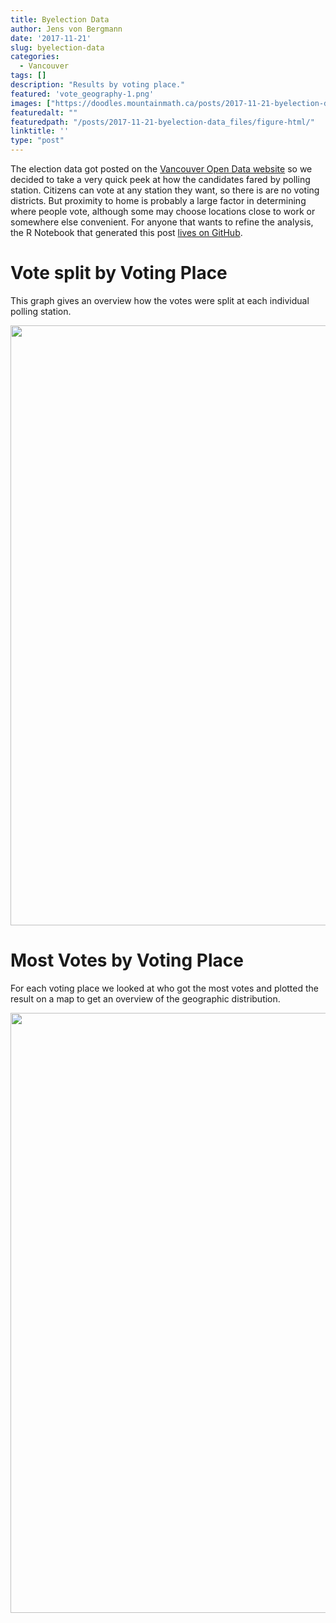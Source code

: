 ```yaml
---
title: Byelection Data
author: Jens von Bergmann
date: '2017-11-21'
slug: byelection-data
categories:
  - Vancouver
tags: []
description: "Results by voting place."
featured: 'vote_geography-1.png'
images: ["https://doodles.mountainmath.ca/posts/2017-11-21-byelection-data_files/figure-html/vote_geography-1.png"]
featuredalt: ""
featuredpath: "/posts/2017-11-21-byelection-data_files/figure-html/"
linktitle: ''
type: "post"
---
```




The election data got posted on the [Vancouver Open Data website](http://data.vancouver.ca/datacatalogue/municipalElectionResults.htm) so we decided to take a very quick peek at how the candidates fared by polling station. Citizens can vote at any station they want, so there is are no voting districts. But proximity to home is probably a large factor in determining where people vote, although some may choose locations close to work or somewhere else convenient. For anyone that wants to refine the analysis, the R Notebook that generated this post [lives on GitHub](https://github.com/mountainMath/doodles/blob/master/content/posts/2017-11-21-byelection-data.Rmarkdown).






# Vote split by Voting Place
This graph gives an overview how the votes were split at each individual polling station.

<img src="/posts/2017-11-21-byelection-data_files/figure-html/unnamed-chunk-4-1.png" width="960" />

# Most Votes by Voting Place
For each voting place we looked at who got the most votes and plotted the result on a map to get an overview of the geographic distribution.



<img src="/posts/2017-11-21-byelection-data_files/figure-html/vote_geography-1.png" width="960" />
